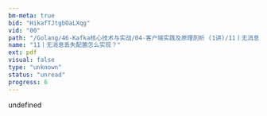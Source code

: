 ```yaml
---
bm-meta: true
bid: "HikafTJtgbOaLXqg"
vid: "00"
path: "/Golang/46-Kafka核心技术与实战/04-客户端实践及原理剖析 (1讲)/11丨无消息丢失配置怎么实现？.pdf"
name: "11丨无消息丢失配置怎么实现？"
ext: pdf
visual: false
type: "unknown"
status: "unread"
progress: 6
---
```

undefined